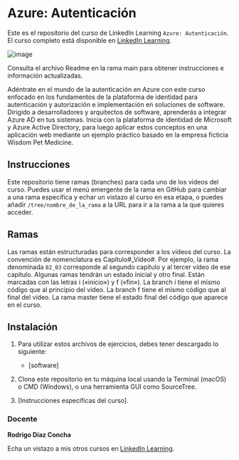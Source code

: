 # Azure: Autenticación

Este es el repositorio del curso de LinkedIn Learning `Azure: Autenticación`. El curso completo está disponible en [LinkedIn Learning][lil-course-url].

![image](https://github.com/LinkedInLearning/Azure-Autenticacion-2493368/assets/71371373/3797beb6-1e3e-4c39-8670-790f4366471e)
 
Consulta el archivo Readme en la rama main para obtener instrucciones e información actualizadas.

Adéntrate en el mundo de la autenticación en Azure con este curso enfocado en los fundamentos de la plataforma de identidad para autenticación y autorización e implementación en soluciones de software. Dirigido a desarrolladores y arquitectos de software, aprenderás a integrar Azure AD en tus sistemas. Inicia con la plataforma de identidad de Microsoft y Azure Active Directory, para luego aplicar estos conceptos en una aplicación web mediante un ejemplo práctico basado en la empresa ficticia Wisdom Pet Medicine.

## Instrucciones

Este repositorio tiene ramas (branches) para cada uno de los vídeos del curso. Puedes usar el menú emergente de la rama en GitHub para cambiar a una rama específica y echar un vistazo al curso en esa etapa, o puedes añadir `/tree/nombre_de_la_rama` a la URL para ir a la rama a la que quieres acceder.

## Ramas

Las ramas están estructuradas para corresponder a los vídeos del curso. La convención de nomenclatura es Capítulo#_Vídeo#. Por ejemplo, la rama denominada `02_03` corresponde al segundo capítulo y al tercer vídeo de ese capítulo. Algunas ramas tendrán un estado inicial y otro final. Están marcadas con las letras i («inicio») y f («fin»). La branch i tiene el mismo código que al principio del vídeo. La branch f tiene el mismo código que al final del vídeo. La rama master tiene el estado final del código que aparece en el curso.

## Instalación

1. Para utilizar estos archivos de ejercicios, debes tener descargado lo siguiente:
   - [software]

2. Clona este repositorio en tu máquina local usando la Terminal (macOS) o CMD (Windows), o una herramienta GUI como SourceTree.
3. [Instrucciones específicas del curso].

### Docente

**Rodrigo Díaz Concha**

Echa un vistazo a mis otros cursos en [LinkedIn Learning](https://www.linkedin.com/learning/instructors/rodrigo-diaz-concha).

[0]: # (Replace these placeholder URLs with actual course URLs)
[lil-course-url]: https://www.linkedin.com/learning/azure-autenticacion/autenticacion-en-azure
[lil-thumbnail-url]: https:

[1]: # (End of ES-Instruction ###############################################################################################)
